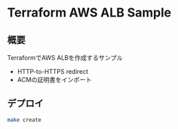 # Terraform AWS ALB Sample

## 概要

TerraformでAWS ALBを作成するサンプル  

- HTTP-to-HTTPS redirect
- ACMの証明書をインポート

## デプロイ

```bash
make create
```